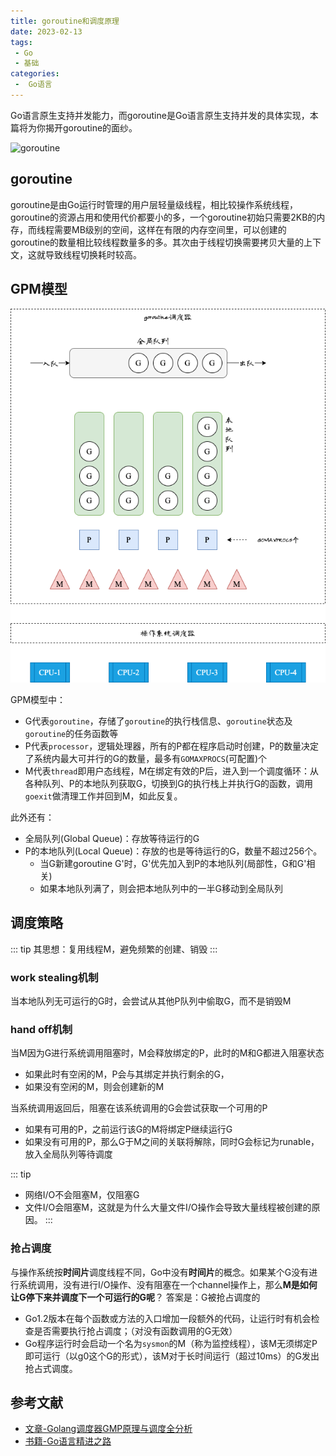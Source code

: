 ```yaml
---
title: goroutine和调度原理
date: 2023-02-13
tags:
 - Go
 - 基础
categories:
 -  Go语言
---
```


Go语言原生支持并发能力，而goroutine是Go语言原生支持并发的具体实现，本篇将为你揭开goroutine的面纱。

![goroutine](http://cdn.cjhe.top/blog/goroutine.png)

<!-- more -->

## goroutine

goroutine是由Go运行时管理的用户层轻量级线程，相比较操作系统线程，goroutine的资源占用和使用代价都要小的多，一个goroutine初始只需要2KB的内存，而线程需要MB级别的空间，这样在有限的内存空间里，可以创建的goroutine的数量相比较线程数量多的多。其次由于线程切换需要拷贝大量的上下文，这就导致线程切换耗时较高。

## GPM模型

![goroutine](./images/goroutine.png)

GPM模型中：

- G代表`goroutine`，存储了`goroutine`的执行栈信息、`goroutine`状态及`goroutine`的任务函数等
- P代表`processor`，逻辑处理器，所有的P都在程序启动时创建，P的数量决定了系统内最大可并行的G的数量，最多有`GOMAXPROCS`(可配置)个
- M代表`thread`即用户态线程，M在绑定有效的P后，进入到一个调度循环：从各种队列、P的本地队列获取G，切换到G的执行栈上并执行G的函数，调用`goexit`做清理工作并回到M，如此反复。

此外还有：

- 全局队列(Global Queue)：存放等待运行的G
- P的本地队列(Local Queue)：存放的也是等待运行的G，数量不超过256个。
  - 当G新建goroutine G'时，G'优先加入到P的本地队列(局部性，G和G'相关)
  - 如果本地队列满了，则会把本地队列中的一半G移动到全局队列

## 调度策略

::: tip
其思想：复用线程M，避免频繁的创建、销毁
:::

### work stealing机制

当本地队列无可运行的G时，会尝试从其他P队列中偷取G，而不是销毁M

### hand off机制

当M因为G进行系统调用阻塞时，M会释放绑定的P，此时的M和G都进入阻塞状态

- 如果此时有空闲的M，P会与其绑定并执行剩余的G，
- 如果没有空闲的M，则会创建新的M
  
当系统调用返回后，阻塞在该系统调用的G会尝试获取一个可用的P

- 如果有可用的P，之前运行该G的M将绑定P继续运行G
- 如果没有可用的P，那么G于M之间的关联将解除，同时G会标记为runable，放入全局队列等待调度

::: tip

- 网络I/O不会阻塞M，仅阻塞G
- 文件I/O会阻塞M，这就是为什么大量文件I/O操作会导致大量线程被创建的原因。
:::

### 抢占调度

与操作系统按**时间片**调度线程不同，Go中没有**时间片**的概念。如果某个G没有进行系统调用，没有进行I/O操作、没有阻塞在一个channel操作上，那么**M是如何让G停下来并调度下一个可运行的G呢**？<Badge text="注意" type="warning"/>
答案是：G被抢占调度的

- Go1.2版本在每个函数或方法的入口增加一段额外的代码，让运行时有机会检查是否需要执行抢占调度；（对没有函数调用的G无效）
- Go程序运行时会启动一个名为`sysmon`的M（称为监控线程），该M无须绑定P即可运行（以g0这个G的形式），该M对于长时间运行（超过10ms）的G发出抢占式调度。

## 参考文献

- [文章-Golang调度器GMP原理与调度全分析](https://mp.weixin.qq.com/s/rfjysi-LB-uFiGiZjh-XNw)
- [书籍-Go语言精进之路](https://book.douban.com/subject/35720729/)
